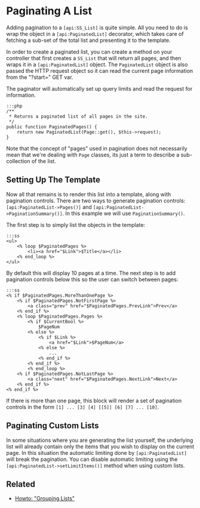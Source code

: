 # Paginating A List

Adding pagination to a `[api:SS_List]` is quite simple. All
you need to do is wrap the object in a `[api:PaginatedList]` decorator, which takes
care of fetching a sub-set of the total list and presenting it to the template.

In order to create a paginated list, you can create a method on your controller
that first creates a `SS_List` that will return all pages, and then wraps it
in a `[api:PaginatedList]` object. The `PaginatedList` object is also passed the
HTTP request object so it can read the current page information from the
"?start=" GET var.

The paginator will automatically set up query limits and read the request for
information.

	:::php
	/**
	 * Returns a paginated list of all pages in the site.
	 */
	public function PaginatedPages() {
		return new PaginatedList(Page::get(), $this->request);
	}

Note that the concept of "pages" used in pagination does not necessarily
mean that we're dealing with `Page` classes, its just a term to describe
a sub-collection of the list.

## Setting Up The Template

Now all that remains is to render this list into a template, along with pagination
controls. There are two ways to generate pagination controls:
`[api:PaginatedList->Pages()]` and `[api:PaginatedList->PaginationSummary()]`. In
this example we will use `PaginationSummary()`.

The first step is to simply list the objects in the template:

	:::ss
	<ul>
		<% loop $PaginatedPages %>
			<li><a href="$Link">$Title</a></li>
		<% end_loop %>
	</ul>

By default this will display 10 pages at a time. The next step is to add pagination
controls below this so the user can switch between pages:

	:::ss
	<% if $PaginatedPages.MoreThanOnePage %>
		<% if $PaginatedPages.NotFirstPage %>
			<a class="prev" href="$PaginatedPages.PrevLink">Prev</a>
		<% end_if %>
		<% loop $PaginatedPages.Pages %>
			<% if $CurrentBool %>
				$PageNum
			<% else %>
				<% if $Link %>
					<a href="$Link">$PageNum</a>
				<% else %>
					...
				<% end_if %>
			<% end_if %>
			<% end_loop %>
		<% if $PaginatedPages.NotLastPage %>
			<a class="next" href="$PaginatedPages.NextLink">Next</a>
		<% end_if %>
	<% end_if %>

If there is more than one page, this block will render a set of pagination
controls in the form `[1] ... [3] [4] [[5]] [6] [7] ... [10]`.

## Paginating Custom Lists

In some situations where you are generating the list yourself, the underlying
list will already contain only the items that you wish to display on the current
page. In this situation the automatic limiting done by `[api:PaginatedList]`
will break the pagination. You can disable automatic limiting using the
`[api:PaginatedList->setLimitItems()]` method when using custom lists.

## Related

 * [Howto: "Grouping Lists"](/howto/grouping-dataobjectsets)